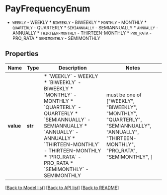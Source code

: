 # PayFrequencyEnum

* `WEEKLY` - WEEKLY * `BIWEEKLY` - BIWEEKLY * `MONTHLY` - MONTHLY * `QUARTERLY` - QUARTERLY * `SEMIANNUALLY` - SEMIANNUALLY * `ANNUALLY` - ANNUALLY * `THIRTEEN-MONTHLY` - THIRTEEN-MONTHLY * `PRO_RATA` - PRO_RATA * `SEMIMONTHLY` - SEMIMONTHLY

## Properties
Name | Type | Description | Notes
------------ | ------------- | ------------- | -------------
**value** | **str** | * &#x60;WEEKLY&#x60; - WEEKLY * &#x60;BIWEEKLY&#x60; - BIWEEKLY * &#x60;MONTHLY&#x60; - MONTHLY * &#x60;QUARTERLY&#x60; - QUARTERLY * &#x60;SEMIANNUALLY&#x60; - SEMIANNUALLY * &#x60;ANNUALLY&#x60; - ANNUALLY * &#x60;THIRTEEN-MONTHLY&#x60; - THIRTEEN-MONTHLY * &#x60;PRO_RATA&#x60; - PRO_RATA * &#x60;SEMIMONTHLY&#x60; - SEMIMONTHLY |  must be one of ["WEEKLY", "BIWEEKLY", "MONTHLY", "QUARTERLY", "SEMIANNUALLY", "ANNUALLY", "THIRTEEN-MONTHLY", "PRO_RATA", "SEMIMONTHLY", ]

[[Back to Model list]](../README.md#documentation-for-models) [[Back to API list]](../README.md#documentation-for-api-endpoints) [[Back to README]](../README.md)


